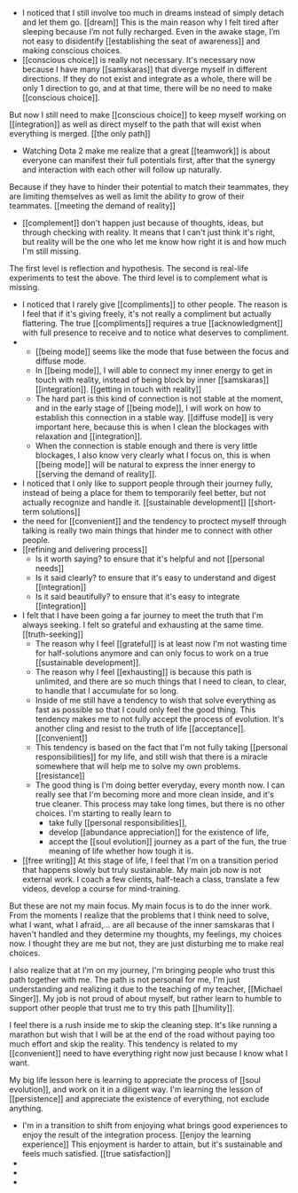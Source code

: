 - I noticed that I still involve too much in dreams instead of simply detach and let them go. [[dream]] This is the main reason why I felt tired after sleeping because I’m not fully recharged. Even in the awake stage, I’m not easy to disidentify [[establishing the seat of awareness]] and making conscious choices.
- [[conscious choice]] is really not necessary. It's necessary now because I have many [[samskaras]] that diverge myself in different directions. If they do not exist and integrate as a whole, there will be only 1 direction to go, and at that time, there will be no need to make [[conscious choice]].

But now I still need to make [[conscious choice]] to keep myself working on [[integration]] as well as direct myself to the path that will exist when everything is merged. [[the only path]]
- Watching Dota 2 make me realize that a great [[teamwork]] is about everyone can manifest their full potentials first, after that the synergy and interaction with each other will follow up naturally.

Because if they have to hinder their potential to match their teammates, they are limiting themselves as well as limit the ability to grow of their teammates. [[meeting the demand of reality]]
- [[complement]]  don't happen just because of thoughts, ideas, but through checking with reality. It means that I can't just think it's right, but reality will be the one who let me know how right it is and how much I'm still missing. 

The first level is reflection and hypothesis. 
The second is real-life experiments to test the above.
The third level is to complement what is missing.
- I noticed that I rarely give [[compliments]] to other people. The reason is I feel that if it's giving freely, it's not really a compliment but actually flattering. The true [[compliments]] requires a true [[acknowledgment]] with full presence to receive and to notice what deserves to compliment.
- 
    - [[being mode]] seems like the mode that fuse between the focus and diffuse mode.
    - In [[being mode]], I will able to connect my inner energy to get in touch with reality, instead of being block by inner [[samskaras]] [[integration]]. [[getting in touch with reality]]
    - The hard part is this kind of connection is not stable at the moment, and in the early stage of [[being mode]], I will work on how to establish this connection in a stable way. [[diffuse mode]] is very important here, because this is when I clean the blockages with relaxation and [[integration]].
    - When the connection is stable enough and there is very little blockages, I also know very clearly what I focus on, this is when [[being mode]] will be natural to express the inner energy to [[serving the demand of reality]].
- I noticed that I only like to support people through their journey fully, instead of being a place for them to temporarily feel better, but not actually recognize and handle it. [[sustainable development]] [[short-term solutions]]
- the need for [[convenient]] and the tendency to proctect myself through talking is really two main things that hinder me to connect with other people.
- [[refining and delivering process]] 
    - Is it worth saying? to ensure that it's helpful and not [[personal needs]]
    - Is it said clearly?  to ensure that it's easy to understand and digest [[integration]]
    - Is it said beautifully? to ensure that it's easy to integrate [[integration]]
- I felt that I have been going a far journey to meet the truth that I'm always seeking. I felt so grateful and exhausting at the same time. [[truth-seeking]] 
    - The reason why I feel [[grateful]] is at least now I'm not wasting time for half-solutions anymore and can only focus to work on a true [[sustainable development]].
    - The reason why I feel [[exhausting]] is because this path is unlimited, and there are so much things that I need to clean, to clear, to handle that I accumulate for so long.
    - Inside of me still have a tendency to wish that solve everything as fast as possible so that I could only feel the good thing. This tendency makes me to not fully accept the process of evolution. It's another cling and resist to the truth of life [[acceptance]]. [[convenient]]
    - This tendency is based on the fact that I'm not fully taking [[personal responsibilities]] for my life, and still wish that there is a miracle somewhere that will help me to solve my own problems. [[resistance]]
    - The good thing is I'm doing better everyday, every month now. I can really see that I'm becoming more and more clean inside, and it's true cleaner. This process may take long times, but there is no other choices. I'm starting to really learn to 
        - take fully [[personal responsibilities]], 
        - develop [[abundance appreciation]] for the existence of life, 
        - accept the [[soul evolution]] journey as a part of the fun, the true meaning of life whether how tough it is. 
- [[free writing]] At this stage of life, I feel that I'm on a transition period that happens slowly but truly sustainable. My main job now is not external work. I coach a few clients, half-teach a class, translate a few videos, develop a course for mind-training. 

But these are not my main focus. My main focus is to do the inner work. From the moments I realize that the problems that I think need to solve, what I want, what I afraid,... are all because of the inner samskaras that I haven't handled and they determine my thoughts, my feelings, my choices now. I thought they are me but not, they are just disturbing me to make real choices. 

I also realize that at I'm on my journey, I'm bringing people who trust this path together with me. The path is not personal for me, I'm just understanding and realizing it due to the teaching of my teacher, [[Michael Singer]]. My job is not proud of about myself, but rather learn to humble to support other people that trust me to try this path [[humility]].

I feel there is a rush inside me to skip the cleaning step. It's like running a marathon but wish that I will be at the end of the road without paying too much effort and skip the reality. This tendency is related to my [[convenient]] need to have everything right now just because I know what I want.

My big life lesson here is learning to appreciate the process of [[soul evolution]], and work on it in a diligent way. I'm learning the lesson of [[persistence]] and appreciate the existence of everything, not exclude anything.
-  I'm in a transition to shift from enjoying what brings good experiences to enjoy the result of the integration process. [[enjoy the learning experience]] This enjoyment is harder to attain, but it's sustainable and feels much satisfied. [[true satisfaction]]
- 
- 
- 
